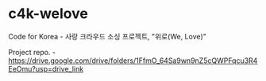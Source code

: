 # c4k-welove
Code for Korea - 사랑 크라우드 소싱 프로젝트, "위로(We, Love)"

Project repo. - https://drive.google.com/drive/folders/1FfmO_64Sa9wn9nZ5cQWPFqcu3R4EeOmu?usp=drive_link


